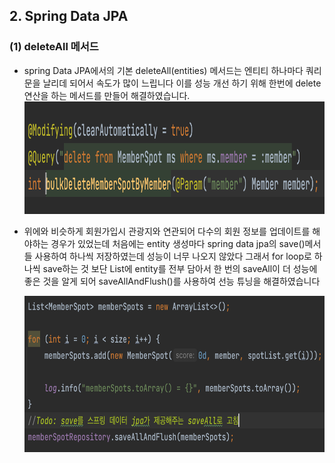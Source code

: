 ## 2. Spring Data JPA

### (1) deleteAll 메서드

- spring Data JPA에서의 기본 deleteAll(entities) 메서드는 엔티티 하나마다 쿼리문을 날리데 되어서 속도가 많이 느립니다 이를 성능 개선 하기 위해 한번에 delete 연산을 하는 메서드를
  만들어 해결하였습니다.  
  <img alt="bulkDeleteMemberSpotByMember" src="./img/bulkDeleteMemberSpotByMember.png?raw=true"  width="800" height="180"/>

- 위에와 비슷하게 회원가입시 관광지와 연관되어 다수의 회원 정보를 업데이트를 해야하는 경우가 있었는데 처음에는 entity 생성마다 spring data jpa의 save()메서들 사용하여 하나씩 저장하였는데
  성능이 너무 나오지 않았다 그래서 for loop로 하나씩 save하는 것 보단 List에 entity를 전부 담아서 한 번의 saveAll이 더 성능에 좋은 것을 알게 되어 saveAllAndFlush()를
  사용하여 선능 튜닝을 해결하였습니다

  <img  alt="saveAllAndFlush" src="./img/saveAllAndFlush.png?raw=true"  width="1000" height="250"/>

